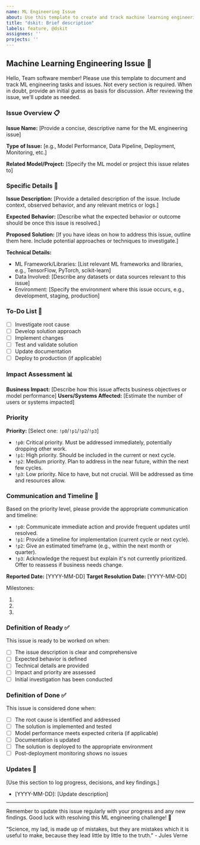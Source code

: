 ```yaml
---
name: ML Engineering Issue
about: Use this template to create and track machine learning engineering tasks and issues
title: "dskit: Brief description"
labels: feature, @dskit
assignees: ''
projects: ''
---
```


## Machine Learning Engineering Issue 🤖

Hello, Team software member!
Please use this template to document and track ML engineering tasks and issues.
Not every section is required.
When in doubt, provide an initial guess as basis for discussion.
After reviewing the issue, we'll update as needed.

### Issue Overview 📋

**Issue Name:** [Provide a concise, descriptive name for the ML engineering issue]

**Type of Issue:** [e.g., Model Performance, Data Pipeline, Deployment, Monitoring, etc.]

**Related Model/Project:** [Specify the ML model or project this issue relates to]

### Specific Details 🔬

**Issue Description:** [Provide a detailed description of the issue. Include context, observed behavior, and any relevant metrics or logs.]

**Expected Behavior:** [Describe what the expected behavior or outcome should be once this issue is resolved.]

**Proposed Solution:** [If you have ideas on how to address this issue, outline them here. Include potential approaches or techniques to investigate.]

**Technical Details:**
- ML Framework/Libraries: [List relevant ML frameworks and libraries, e.g., TensorFlow, PyTorch, scikit-learn]
- Data Involved: [Describe any datasets or data sources relevant to this issue]
- Environment: [Specify the environment where this issue occurs, e.g., development, staging, production]

### To-Do List 📝
- [ ] Investigate root cause
- [ ] Develop solution approach
- [ ] Implement changes
- [ ] Test and validate solution
- [ ] Update documentation
- [ ] Deploy to production (if applicable)

### Impact Assessment 📊

**Business Impact:** [Describe how this issue affects business objectives or model performance]
**Users/Systems Affected:** [Estimate the number of users or systems impacted]

### Priority

**Priority:** [Select one: `!p0`/`!p1`/`!p2`/`!p3`]
- `!p0`: Critical priority. Must be addressed immediately, potentially dropping other work.
- `!p1`: High priority. Should be included in the current or next cycle.
- `!p2`: Medium priority. Plan to address in the near future, within the next few cycles.
- `!p3`: Low priority. Nice to have, but not crucial. Will be addressed as time and resources allow.

### Communication and Timeline 📅

Based on the priority level, please provide the appropriate communication and timeline:

- `!p0`: Communicate immediate action and provide frequent updates until resolved.
- `!p1`: Provide a timeline for implementation (current cycle or next cycle).
- `!p2`: Give an estimated timeframe (e.g., within the next month or quarter).
- `!p3`: Acknowledge the request but explain it's not currently prioritized. Offer to reassess if business needs change.

**Reported Date:** [YYYY-MM-DD]
**Target Resolution Date:** [YYYY-MM-DD]

Milestones:
1. [Milestone 1]: [Date]
2. [Milestone 2]: [Date]
3. [Milestone 3]: [Date]

### Definition of Ready ✅

This issue is ready to be worked on when:
- [ ] The issue description is clear and comprehensive
- [ ] Expected behavior is defined
- [ ] Technical details are provided
- [ ] Impact and priority are assessed
- [ ] Initial investigation has been conducted

### Definition of Done ✅

This issue is considered done when:
- [ ] The root cause is identified and addressed
- [ ] The solution is implemented and tested
- [ ] Model performance meets expected criteria (if applicable)
- [ ] Documentation is updated
- [ ] The solution is deployed to the appropriate environment
- [ ] Post-deployment monitoring shows no issues

### Updates 🔄

[Use this section to log progress, decisions, and key findings.]

- [YYYY-MM-DD]: [Update description]

---

Remember to update this issue regularly with your progress and any new findings.
Good luck with resolving this ML engineering challenge! 🚀

"Science, my lad, is made up of mistakes, but they are mistakes which it is useful to make, because they lead little by little to the truth." - Jules Verne
